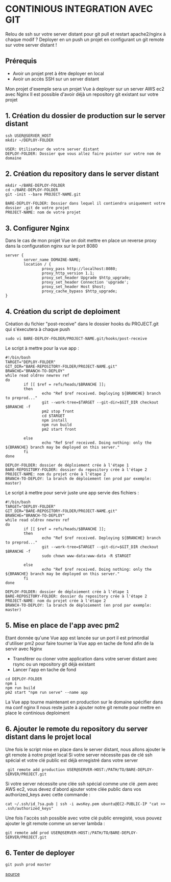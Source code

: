 # CONTINIOUS INTEGRATION AVEC GIT

Relou de ssh sur votre server distant pour git pull et restart apache2/nginx à chaque modif ? 
Deployer en un push un projet en configurant un git remote sur votre server distant !

## Prérequis


 - Avoir un projet pret à être deployer en local
 - Avoir un accès SSH sur un server distant

Mon projet d'exemple sera un projet Vue à deployer sur un server AWS ec2 avec Nginx
Il est possible d'avoir déjà un repository git existant sur votre projet

## 1. Création du dossier de production sur le server distant


```
ssh USER@SERVER_HOST
mkdir ~/DEPLOY-FOLDER

USER: Utilisateur de votre server distant
DEPLOY-FOLDER: Dossier que vous allez faire pointer sur votre nom de domaine
```

## 2. Création du repository dans le server distant


```
mkdir ~/BARE-DEPLOY-FOLDER
cd ~/BARE-DEPLOY-FOLDER
git -init --bare PROJECT-NAME.git

BARE-DEPLOY-FOLDER: Dossier dans lequel il contiendra uniquement votre dossier .git de votre projet
PROJECT-NAME: nom de votre projet
```

## 3. Configurer Nginx


Dans le cas de mon projet Vue on doit mettre en place un reverse proxy dans la configuration nginx sur le port 8080

```
server {
        server_name DOMAINE-NAME;
        location / {
                proxy_pass http://localhost:8080;
                proxy_http_version 1.1;
                proxy_set_header Upgrade $http_upgrade;
                proxy_set_header Connection 'upgrade';
                proxy_set_header Host $host;
                proxy_cache_bypass $http_upgrade;
}
```

## 4. Création du script de deploiment


Création du fichier "post-receive" dans le dossier hooks du PROJECT.git qui s'éxecutera à chaque push

```
sudo vi BARE-DEPLOY-FOLDER/PROJECT-NAME.git/hooks/post-receive
```

Le script à mettre pour la vue app  : 

```
#!/bin/bash
TARGET="DEPLOY-FOLDER"
GIT_DIR="BARE-REPOSITORY-FOLDER/PROJECT-NAME.git"
BRANCHE="BRANCH-TO-DEPLOY"
while read oldrev newrev ref
do
        if [[ $ref = refs/heads/$BRANCHE ]];
        then
                echo "Ref $ref received. Deploying ${BRANCHE} branch to preprod..."
                git --work-tree=$TARGET --git-dir=$GIT_DIR checkout $BRANCHE -f
                pm2 stop front
                cd $TARGET
                npm install
                npm run build
                pm2 start front

        else
                echo "Ref $ref received. Doing nothing: only the ${BRANCHE} branch may be deployed on this server."
        fi
done

DEPLOY-FOLDER: dossier de déploiement crée à l'étape 1
BARE-REPOSITORY-FOLDER: dossier du repository crée à l'étape 2
PROJECT-NAME: nom du projet crée à l'étape 2
BRANCH-TO-DEPLOY: la branch de déploiement (en prod par exemple: master)
```

Le script à mettre pour servir juste une app servie des fichiers  : 

```
#!/bin/bash
TARGET="DEPLOY-FOLDER"
GIT_DIR="BARE-REPOSITORY-FOLDER/PROJECT-NAME.git"
BRANCHE="BRANCH-TO-DEPLOY"
while read oldrev newrev ref
do
        if [[ $ref = refs/heads/$BRANCHE ]];
        then
                echo "Ref $ref received. Deploying ${BRANCHE} branch to preprod..."
                git --work-tree=$TARGET --git-dir=$GIT_DIR checkout $BRANCHE -f
                sudo chown www-data:www-data -R $TARGET

        else
                echo "Ref $ref received. Doing nothing: only the ${BRANCHE} branch may be deployed on this server."
        fi
done

DEPLOY-FOLDER: dossier de déploiement crée à l'étape 1
BARE-REPOSITORY-FOLDER: dossier du repository crée à l'étape 2
PROJECT-NAME: nom du projet crée à l'étape 2
BRANCH-TO-DEPLOY: la branch de déploiement (en prod par exemple: master)
```

## 5. Mise en place de l'app avec pm2


Etant donnée qu'une Vue app est lancée sur un port il est primordial d'utiliser pm2 pour faire tourner la Vue app en tache de fond afin de la servir avec Nginx
- Transférer ou cloner votre application dans votre server distant avec rsync ou un repository git déjà existant
- Lancer l'app en tache de fond 

```
cd DEPLOY-FOLDER
npm i 
npm run build
pm2 start "npm run serve" --name app
```

La Vue app tourne maintenant en production sur le domaine spécifier dans ma conf nginx
Il nous reste juste à ajouter notre git remote pour mettre en place le continious deploiment

## 6. Ajouter le remote du repository du server distant dans le projet local


Une fois le script mise en place dans le server distant, nous allons ajouter le git remote à notre projet local
Si votre server nécessite pas de clé ssh spécial et votre clé public est déjà enregistré dans votre server

```
 git remote add production USER@SERVER-HOST:/PATH/TO/BARE-DEPLOY-SERVER/PROJECT.git
```

Si votre server nécessite une clée ssh spécial comme une clé .pem avec AWS ec2, vous devez d'abord ajouter votre clée public dans vos authorized_keys avec cette commande :

```
cat ~/.ssh/id_?sa.pub | ssh -i awsKey.pem ubuntu@EC2-PUBLIC-IP "cat >> .ssh/authorized_keys"
```

Une fois l'accès ssh possible avec votre clé public enregisté, vous pouvez ajouter le git remote comme un server lambda :

```
git remote add prod USER@SERVER-HOST:/PATH/TO/BARE-DEPLOY-SERVER/PROJECT.git
```

## 6. Tenter de deployer

```
git push prod master
```


[source](https://gist.github.com/noelboss/3fe13927025b89757f8fb12e9066f2fa#file-git-deployment-md)